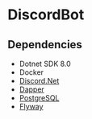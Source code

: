 # DiscordBot

## Dependencies

* Dotnet SDK 8.0
* Docker
* [Discord.Net](https://github.com/discord-net/Discord.Net)
* [Dapper](https://github.com/DapperLib/Dapper)
* [PostgreSQL](https://www.postgresql.org/)
* [Flyway](https://flywaydb.org/)